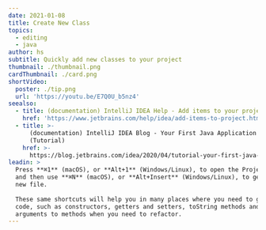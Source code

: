 ```yaml
---
date: 2021-01-08
title: Create New Class
topics:
  - editing
  - java
author: hs
subtitle: Quickly add new classes to your project
thumbnail: ./thumbnail.png
cardThumbnail: ./card.png
shortVideo:
  poster: ./tip.png
  url: 'https://youtu.be/E7Q0U_b5nz4'
seealso:
  - title: (documentation) IntelliJ IDEA Help - Add items to your project
    href: 'https://www.jetbrains.com/help/idea/add-items-to-project.html'
  - title: >-
      (documentation) IntelliJ IDEA Blog - Your First Java Application
      (Tutorial)
    href: >-
      https://blog.jetbrains.com/idea/2020/04/tutorial-your-first-java-application
leadin: >
  Press **⌘1** (macOS), or **Alt+1** (Windows/Linux), to open the Project Window
  and then use **⌘N** (macOS), or **Alt+Insert** (Windows/Linux), to generate a
  new file.  
   
  These same shortcuts will help you in many places where you need to generate
  code, such as constructors, getters and setters, toString methods and adding
  arguments to methods when you need to refactor.
---
```


